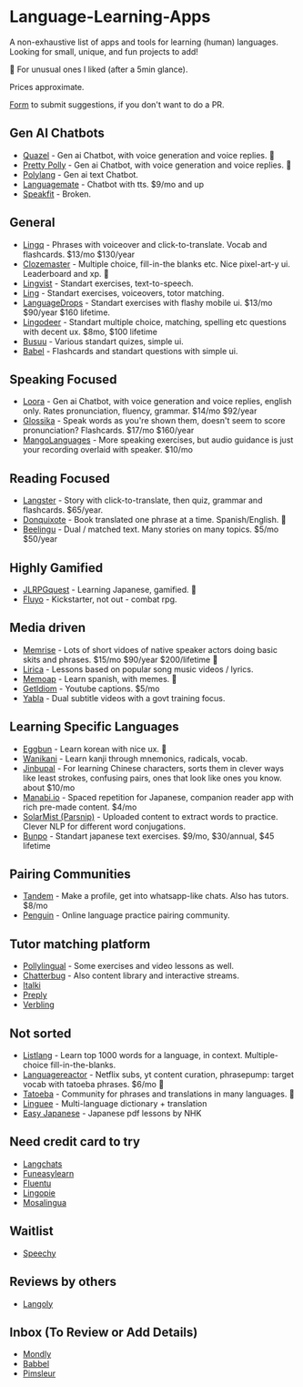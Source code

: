 # Language-Learning-Apps
A non-exhaustive list of apps and tools for learning (human) languages.
Looking for small, unique, and fun projects to add!

🌟 For unusual ones I liked (after a 5min glance).

Prices approximate.

[Form](https://forms.gle/QWeqiGZbd5MijaZG8) to submit suggestions, if you don't want to do a PR.

## Gen AI Chatbots
- [Quazel](https://www.quazel.com/) - Gen ai Chatbot, with voice generation and voice replies. 🌟
- [Pretty Polly](https://www.prettypolly.app/) - Gen ai Chatbot, with voice generation and voice replies. 🌟
- [Polylang](https://polylang.ai/) - Gen ai text Chatbot.
- [Languagemate](https://languagemate.io) - Chatbot with tts. $9/mo and up
- [Speakfit](https://app.speakfit.club/) - Broken.

## General
- [Lingq](https://www.lingq.com/en/) - Phrases with voiceover and click-to-translate. Vocab and flashcards. $13/mo $130/year
- [Clozemaster](https://www.clozemaster.com/) - Multiple choice, fill-in-the blanks etc. Nice pixel-art-y ui. Leaderboard and xp. 🌟
- [Lingvist](https://lingvist.com/) - Standart exercises, text-to-speech.
- [Ling](https://ling-app.com/) - Standart exercises, voiceovers, totor matching.
- [LanguageDrops](https://languagedrops.com/) - Standart exercises with flashy mobile ui. $13/mo $90/year $160 lifetime.
- [Lingodeer](https://www.lingodeer.com/) - Standart multiple choice, matching, spelling etc questions with decent ux. $8mo, $100 lifetime
- [Busuu](https://www.busuu.com) - Various standart quizes, simple ui.
- [Babel](https://my.babel.com/) - Flashcards and standart questions with simple ui.

## Speaking Focused
- [Loora](https://www.loora.ai/) - Gen ai Chatbot, with voice generation and voice replies, english only. Rates pronunciation, fluency, grammar. $14/mo $92/year
- [Glossika](https://ai.glossika.com/) - Speak words as you're shown them, doesn't seem to score pronunciation? Flashcards. $17/mo $160/year
- [MangoLanguages](https://mangolanguages.com/) - More speaking exercises, but audio guidance is just your recording overlaid with speaker. $10/mo

## Reading Focused
- [Langster](https://langster.org/en/) - Story with click-to-translate, then quiz, grammar and flashcards. $65/year.
- [Donquixote](https://donquixote.fun/) - Book translated one phrase at a time. Spanish/English. 🌟
- [Beelingu](https://beelinguapp.com/) - Dual / matched text. Many stories on many topics. $5/mo $50/year

## Highly Gamified
- [JLRPGquest](https://brunchycafe.com/jlrpgquest) - Learning Japanese, gamified. 🌟
- [Fluyo](https://fluyo.com/) - Kickstarter, not out - combat rpg.

## Media driven
- [Memrise](https://www.memrise.com/app) - Lots of short vidoes of native speaker actors doing basic skits and phrases. $15/mo $90/year $200/lifetime 🌟
- [Lirica](https://www.lirica.io/) - Lessons based on popular song music videos / lyrics.
- [Memoap](https://www.memoapp.pro/) - Learn spanish, with memes. 🌟
- [GetIdiom](https://getidiom.com/) - Youtube captions. $5/mo
- [Yabla](https://yabla.com/) - Dual subtitle videos with a govt training focus.

## Learning Specific Languages
- [Eggbun](https://web.eggbun.net/) - Learn korean with nice ux. 🌟
- [Wanikani](https://www.wanikani.com/) - Learn kanji through mnemonics, radicals, vocab. 
- [Jinbupal](https://jinbupal.com/) - For learning Chinese characters, sorts them in clever ways like least strokes, confusing pairs, ones that look like ones you know. about $10/mo
- [Manabi.io](https://manabi.io) - Spaced repetition for Japanese, companion reader app with rich pre-made content. $4/mo
- [SolarMist (Parsnip)](https://www.solarmist.net/) - Uploaded content to extract words to practice. Clever NLP for different word conjugations.
- [Bunpo](https://bunpo.app/) - Standart japanese text exercises. $9/mo, $30/annual, $45 lifetime

## Pairing Communities
- [Tandem](https://www.tandem.net/) - Make a profile, get into whatsapp-like chats. Also has tutors. $8/mo
- [Penguin](https://www.pengguin.com/) - Online language practice pairing community.

## Tutor matching platform
- [Pollylingual](https://pollylingu.al/) - Some exercises and video lessons as well.
- [Chatterbug](https://chatterbug.com/en/) - Also content library and interactive streams.
- [Italki](https://www.italki.com/)
- [Preply](https://preply.com/)
- [Verbling](https://www.verbling.com/)

## Not sorted
- [Listlang](https://www.listlang.com/) - Learn top 1000 words for a language, in context. Multiple-choice fill-in-the-blanks.
- [Languagereactor](https://www.languagereactor.com) - Netflix subs, yt content curation, phrasepump: target vocab with tatoeba phrases. $6/mo 🌟
- [Tatoeba](https://tatoeba.org/en) - Community for phrases and translations in many languages. 🌟
- [Linguee](https://www.linguee.com/) - Multi-language dictionary + translation
- [Easy Japanese](https://www.nhk.or.jp/lesson/english/) - Japanese pdf lessons by NHK


## Need credit card to try
- [Langchats](https://www.langchats.com/)
- [Funeasylearn](https://www.funeasylearn.com/)
- [Fluentu](https://www.fluentu.com)
- [Lingopie](https://lingopie.com/)
- [Mosalingua](https://academy.mosalingua.com/)

## Waitlist
- [Speechy](https://speechy.ai/)

## Reviews by others
- [Langoly](https://www.langoly.com/category/review/)

## Inbox (To Review or Add Details)
- [Mondly](https://www.mondly.com/)
- [Babbel](https://babbel.com)
- [Pimsleur](https://www.pimsleur.com/)
